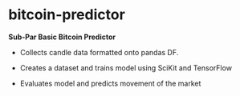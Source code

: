 # bitcoin-predictor

**Sub-Par Basic Bitcoin Predictor**

- Collects candle data formatted onto pandas DF. 

- Creates a dataset and trains model using SciKit and TensorFlow

- Evaluates model and predicts movement of the market
